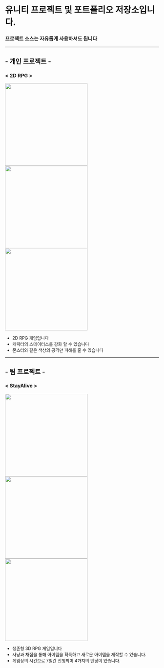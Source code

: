 # 유니티 프로젝트 및 포트폴리오 저장소입니다.
### 프로젝트 소스는 자유롭게 사용하셔도 됩니다
-----------------
## - 개인 프로젝트 -
### < 2D RPG >
<div>
<img width="270" src ="https://user-images.githubusercontent.com/56027655/71332611-3265ed80-257a-11ea-8582-aa4cd357274f.PNG"></img>
<img width="270" src ="https://user-images.githubusercontent.com/56027655/71332863-3ba38a00-257b-11ea-90c2-f2ad4146b9d5.PNG"></img>
<img width="270" src ="https://user-images.githubusercontent.com/56027655/71332864-3d6d4d80-257b-11ea-98e7-eee6e786b86e.PNG"></img>
</div>

* 2D RPG 게임입니다
* 캐릭터의 스테이터스를 강화 할 수 있습니다
* 몬스터와 같은 색상의 공격만 피해를 줄 수 있습니다


----------------
## - 팀 프로젝트 -
### < StayAlive >
<div>
<img width="270" src ="https://user-images.githubusercontent.com/56027655/71335747-90e59880-2587-11ea-8c48-6a6cea5529a6.png"></img>
<img width="270" src ="https://user-images.githubusercontent.com/56027655/71335750-94791f80-2587-11ea-9cab-5c3c27e81ba1.png"></img>
<img width="270" src ="https://user-images.githubusercontent.com/56027655/71335752-9642e300-2587-11ea-98fd-d720905bff6b.png"></img>
</div>

* 생존형 3D RPG 게임입니다
* 사냥과 채집을 통해 아이템을 획득하고 새로운 아이템을 제작할 수 있습니다.
* 게임상의 시간으로 7일간 진행되며 4가지의 엔딩이 있습니다.
